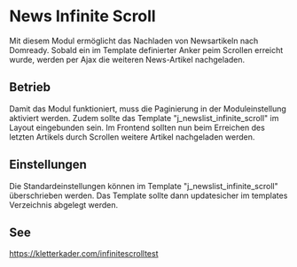 # News Infinite Scroll
Mit diesem Modul ermöglicht das Nachladen von Newsartikeln nach Domready. Sobald ein im Template definierter Anker peim Scrollen erreicht wurde, werden per Ajax die weiteren News-Artikel nachgeladen.

## Betrieb
Damit das Modul funktioniert, muss die Paginierung in der Moduleinstellung aktiviert werden. Zudem sollte das Template "j_newslist_infinite_scroll" im Layout eingebunden sein.
Im Frontend sollten nun beim Erreichen des letzten Artikels durch Scrollen weitere Artikel nachgeladen werden.

## Einstellungen
Die Standardeinstellungen können im Template "j_newslist_infinite_scroll" überschrieben werden. Das Template sollte dann updatesicher im templates Verzeichnis abgelegt werden.

## See
https://kletterkader.com/infinitescrolltest